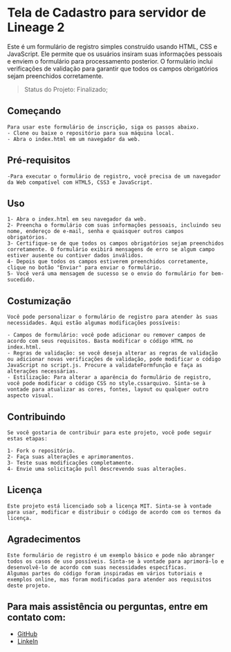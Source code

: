 <h1>Tela de Cadastro para servidor de Lineage 2</h1>

Este é um formulário de registro simples construído usando HTML, CSS e JavaScript. Ele permite que os usuários insiram suas informações pessoais e enviem o formulário para processamento posterior. O formulário inclui verificações de validação para garantir que todos os campos obrigatórios sejam preenchidos corretamente.

> Status do Projeto: Finalizado;

## Começando
    Para usar este formulário de inscrição, siga os passos abaixo.
    - Clone ou baixe o repositório para sua máquina local.
    - Abra o index.html em um navegador da web.

## Pré-requisitos
    -Para executar o formulário de registro, você precisa de um navegador da Web compatível com HTML5, CSS3 e JavaScript.

## Uso
    1- Abra o index.html em seu navegador da web.
    2- Preencha o formulário com suas informações pessoais, incluindo seu nome, endereço de e-mail, senha e quaisquer outros campos obrigatórios.
    3- Certifique-se de que todos os campos obrigatórios sejam preenchidos corretamente. O formulário exibirá mensagens de erro se algum campo estiver ausente ou contiver dados inválidos.
    4- Depois que todos os campos estiverem preenchidos corretamente, clique no botão "Enviar" para enviar o formulário.
    5- Você verá uma mensagem de sucesso se o envio do formulário for bem-sucedido.

## Costumização
    Você pode personalizar o formulário de registro para atender às suas necessidades. Aqui estão algumas modificações possíveis:

    - Campos de formulário: você pode adicionar ou remover campos de acordo com seus requisitos. Basta modificar o código HTML no index.html.
    - Regras de validação: se você deseja alterar as regras de validação ou adicionar novas verificações de validação, pode modificar o código JavaScript no script.js. Procure a validateFormfunção e faça as alterações necessárias.
    - Estilização: Para alterar a aparência do formulário de registro, você pode modificar o código CSS no style.cssarquivo. Sinta-se à vontade para atualizar as cores, fontes, layout ou qualquer outro aspecto visual.

## Contribuindo
    Se você gostaria de contribuir para este projeto, você pode seguir estas etapas:

    1- Fork o repositório.
    2- Faça suas alterações e aprimoramentos.
    3- Teste suas modificações completamente.
    4- Envie uma solicitação pull descrevendo suas alterações.

## Licença
    Este projeto está licenciado sob a licença MIT. Sinta-se à vontade para usar, modificar e distribuir o código de acordo com os termos da licença.

## Agradecimentos
    Este formulário de registro é um exemplo básico e pode não abranger todos os casos de uso possíveis. Sinta-se à vontade para aprimorá-lo e desenvolvê-lo de acordo com suas necessidades específicas.
    Algumas partes do código foram inspiradas em vários tutoriais e exemplos online, mas foram modificadas para atender aos requisitos deste projeto.

## Para mais assistência ou perguntas, entre em contato com:
- [GitHub](https://github.com/eugeniobr25) 
- [LinkeIn](https://www.linkedin.com/in/eug%C3%AAnio-brilhante-moraes-lima-010957276/)




